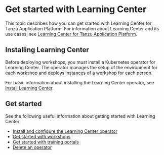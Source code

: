 # Get started with Learning Center

This topic describes how you can get started with Learning Center for Tanzu Application Platform.
For information about Learning Center and its use cases, see
[Learning Center for Tanzu Application Platform](../about.hbs.md).

## <a id="install"></a>Installing Learning Center

Before deploying workshops, you must install a Kubernetes operator for Learning Center.
The operator manages the setup of the environment for each workshop and deploys instances of a
workshop for each person.

For basic information about installing the Learning Center operator,
see [Install Learning Center](../install-learning-center.hbs.md).

## <a id="get-started"></a>Get started

See the following useful information about getting started with Learning Center:

- [Install and configure the Learning Center operator](learning-center-operator.hbs.md)
- [Get started with workshops](workshops.hbs.md)
- [Get started with training portals](training-portal.hbs.md)
- [Delete an operator](deleting-learning-center.hbs.md)
